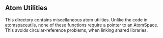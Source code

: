 
Atom Utilities
---------------

This directory contains miscellaneous atom utilities.
Unlike the code in atomspaceutils, none of these functions require a
pointer to an AtomSpace.  This avoids circular-reference problems,
when linking shared libraries.
